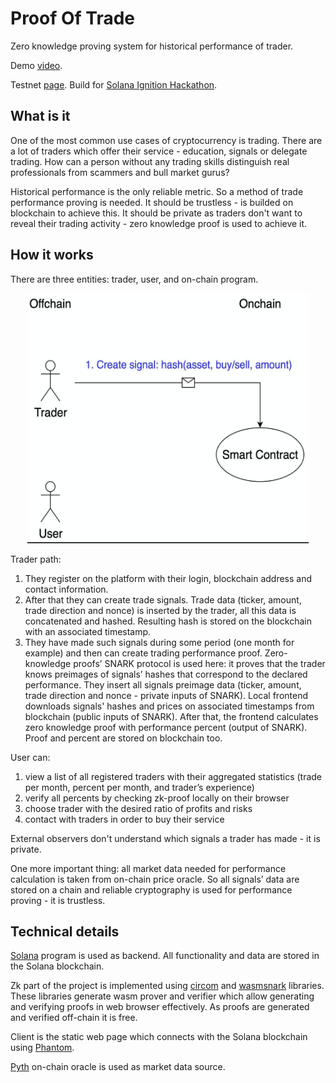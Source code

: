 # Proof Of Trade
Zero knowledge proving system for historical performance of trader.

Demo [video](https://youtu.be/u-uGVmvYLSw).

Testnet [page](https://blockfield.github.io/proof-of-trade/).
Build for [Solana Ignition Hackathon](https://solana.com/ignition).

## What is it
One of the most common use cases of cryptocurrency is trading. There are a lot of traders which offer their service - education, signals or delegate trading. How can a person without any trading skills distinguish real professionals from scammers and bull market gurus?

Historical performance is the only reliable metric. So a method of trade performance proving is needed. It should be trustless - is builded on blockchain to achieve this. It should be private as traders don't want to reveal their trading activity - zero knowledge proof is used to achieve it.

## How it works
There are three entities: trader, user, and on-chain program.

<p align="center">
    <img src="scheme.gif" alt="scheme" width="450" height="400">
</p>

Trader path:
1. They register on the platform with their login, blockchain address and contact information. 
2. After that they can create trade signals. Trade data (ticker, amount, trade direction and nonce) is inserted by the trader, all this data is concatenated and hashed. Resulting hash is stored on the blockchain with an associated timestamp.
3. They have made such signals during some period (one month for example) and then can create trading performance proof. Zero-knowledge proofs’ SNARK protocol is used here: it proves that the trader knows preimages of signals’ hashes that correspond to the declared performance. They insert all signals preimage data (ticker, amount, trade direction and nonce - private inputs of SNARK). Local frontend downloads signals' hashes and prices on associated timestamps from blockchain (public inputs of SNARK). After that, the frontend calculates zero knowledge proof with performance percent (output of SNARK). Proof and percent are stored on blockchain too.

User can:
1. view a list of all registered traders with their aggregated statistics (trade per month, percent per month, and trader’s experience)
2. verify all percents by checking zk-proof locally on their browser
3. choose trader with the desired ratio of profits and risks
4. contact with traders in order to buy their service

External observers don't understand which signals a trader has made - it is private. 

One more important thing: all market data needed for performance calculation is taken from on-chain price oracle. So all signals’ data are stored on a chain and reliable cryptography is used for performance proving - it is trustless.

## Technical details
[Solana](https://solana.com/) program is used as backend. All functionality and data are stored in the Solana blockchain.

Zk part of the project is implemented using [circom](https://github.com/iden3/circom) and [wasmsnark](https://github.com/iden3/wasmsnark) libraries. These libraries generate wasm prover and verifier which allow generating and verifying proofs in web browser effectively. As proofs are generated and verified off-chain it is free.

Client is the static web page which connects with the Solana blockchain using [Phantom](https://phantom.app/).

[Pyth](https://pyth.network/) on-chain oracle is used as market data source.